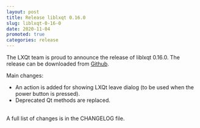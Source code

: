 ```yaml
---
layout: post
title: Release liblxqt 0.16.0
slug: liblxqt-0-16-0
date: 2020-11-04
promoted: true
categories: release
---
```

The LXQt team is proud to announce the release of liblxqt 0.16.0.
The release can be downloaded from [Github](https://github.com/lxqt/liblxqt/releases).

Main changes:


 * An action is added for showing LXQt leave dialog (to be used when the power button is pressed).
 * Deprecated Qt methods are replaced.

<br/>
A full list of changes is in the CHANGELOG file.
<br/>
